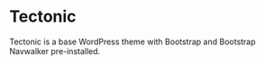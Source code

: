 # Tectonic
Tectonic is a base WordPress theme with Bootstrap and Bootstrap Navwalker pre-installed.
